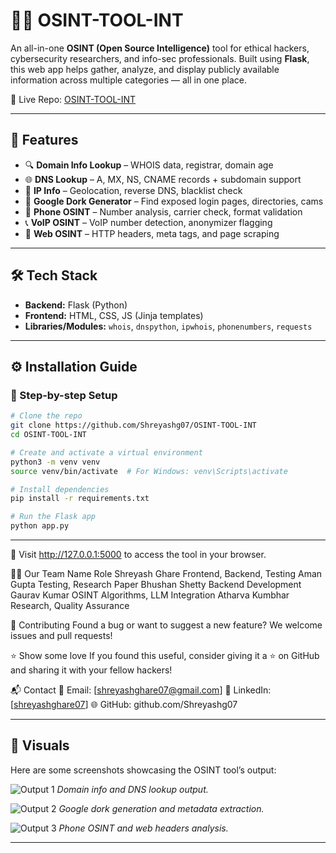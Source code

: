 # 🕵️‍♂️ OSINT-TOOL-INT

An all-in-one **OSINT (Open Source Intelligence)** tool for ethical hackers, cybersecurity researchers, and info-sec professionals. Built using **Flask**, this web app helps gather, analyze, and display publicly available information across multiple categories — all in one place.

🔗 Live Repo: [OSINT-TOOL-INT](https://github.com/Shreyashg07/OSINT-TOOL-INT)

---

## 🚀 Features

- 🔍 **Domain Info Lookup** – WHOIS data, registrar, domain age
- 🌐 **DNS Lookup** – A, MX, NS, CNAME records + subdomain support
- 📍 **IP Info** – Geolocation, reverse DNS, blacklist check
- 🎯 **Google Dork Generator** – Find exposed login pages, directories, cams
- 📱 **Phone OSINT** – Number analysis, carrier check, format validation
- 📞 **VoIP OSINT** – VoIP number detection, anonymizer flagging
- 🧠 **Web OSINT** – HTTP headers, meta tags, and page scraping

---

## 🛠️ Tech Stack

- **Backend:** Flask (Python)
- **Frontend:** HTML, CSS, JS (Jinja templates)
- **Libraries/Modules:** `whois`, `dnspython`, `ipwhois`, `phonenumbers`, `requests`

---

## ⚙️ Installation Guide

### 🔧 Step-by-step Setup

```bash
# Clone the repo
git clone https://github.com/Shreyashg07/OSINT-TOOL-INT
cd OSINT-TOOL-INT

# Create and activate a virtual environment
python3 -m venv venv
source venv/bin/activate  # For Windows: venv\Scripts\activate

# Install dependencies
pip install -r requirements.txt

# Run the Flask app
python app.py
```
---
🚀 Visit http://127.0.0.1:5000 to access the tool in your browser.

👨‍💻 Our Team
Name	Role
Shreyash Ghare	Frontend, Backend, Testing
Aman Gupta	Testing, Research Paper
Bhushan Shetty	Backend Development
Gaurav Kumar	OSINT Algorithms, LLM Integration
Atharva Kumbhar	Research, Quality Assurance


🤝 Contributing
Found a bug or want to suggest a new feature?
We welcome issues and pull requests!

⭐ Show some love
If you found this useful, consider giving it a ⭐ on GitHub and sharing it with your fellow hackers!

📬 Contact
📧 Email: [shreyashghare07@gmail.com]
🔗 LinkedIn: [[shreyashghare07](https://www.linkedin.com/in/shreyashghare07/)]
🌐 GitHub: github.com/Shreyashg07

---
## 📸 Visuals

Here are some screenshots showcasing the OSINT tool’s output:

![Output 1](image/flex1.png)
*Domain info and DNS lookup output.*

![Output 2](image/flex2.png)
*Google dork generation and metadata extraction.*

![Output 3](image/flex3.png)
*Phone OSINT and web headers analysis.*

---
